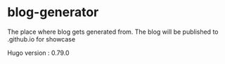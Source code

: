 # blog-generator
The place where blog gets generated from. The blog will be published to .github.io for showcase


Hugo version : 0.79.0